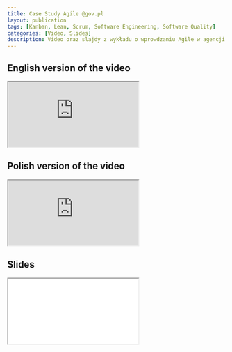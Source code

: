 ```yaml
---
title: Case Study Agile @gov.pl
layout: publication
tags: [Kanban, Lean, Scrum, Software Engineering, Software Quality]
categories: [Video, Slides]
description: Video oraz slajdy z wykładu o wprowdzaniu Agile w agencji rządowej.
---
```


## English version of the video
<iframe src="https://www.youtube.com/embed/EHD1KkuhkkY" allowfullscreen></iframe>

## Polish version of the video
<iframe src="https://www.youtube.com/embed/BX4LPkEs7U0" allowfullscreen></iframe>

## Slides
<iframe src="//www.slideshare.net/slideshow/embed_code/key/kLivRrsWcBstIa" allowfullscreen></iframe>
